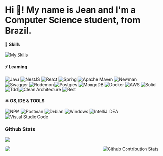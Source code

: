 # Hi 👋! My name is Jean and I'm a Computer Science student, from Brazil.

#### 📘 Skills
[![My Skills](https://skillicons.dev/icons?i=js,html,css,express,nodejs,git,github,typescript)](https://skillicons.dev)

#### ⚡ Learning
![Java](https://img.shields.io/badge/java-%23ED8B00.svg?style=for-the-badge&logo=openjdk&logoColor=white)
![NestJS](https://img.shields.io/badge/nestjs-%23E0234E.svg?style=for-the-badge&logo=nestjs&logoColor=white)
![React](https://img.shields.io/badge/react-%2320232a.svg?style=for-the-badge&logo=react&logoColor=%2361DAFB)
![Spring](https://img.shields.io/badge/spring-%236DB33F.svg?style=for-the-badge&logo=spring&logoColor=white)
![Apache Maven](https://img.shields.io/badge/Apache%20Maven-C71A36?style=for-the-badge&logo=Apache%20Maven&logoColor=white)
![Newman](https://img.shields.io/badge/Newman-FF6C17?style=for-the-badge&logo=postman&logoColor=white)
![Swagger](https://img.shields.io/badge/-Swagger-%23Clojure?style=for-the-badge&logo=swagger&logoColor=white)
![Nodemon](https://img.shields.io/badge/-Nodemon-006C17?style=for-the-badge&logo=nodemon&logoColor=white)
![Postgres](https://img.shields.io/badge/postgres-%23316192.svg?style=for-the-badge&logo=postgresql&logoColor=white)
![MongoDB](https://img.shields.io/badge/MongoDB-%234ea94b.svg?style=for-the-badge&logo=mongodb&logoColor=white)
![Docker](https://img.shields.io/badge/docker-%230db7ed.svg?style=for-the-badge&logo=docker&logoColor=white)
![AWS](https://img.shields.io/badge/AWS-%23FF9900.svg?style=for-the-badge&logo=amazon-aws&logoColor=white)
![Solid](https://img.shields.io/static/v1?message=Solid&logo=solid&label=&color=0077B5&logoColor=white&labelColor=&style=for-the-badge)
![Tdd](https://img.shields.io/static/v1?message=Tdd&logo=tdd&label=&color=D70A53&logoColor=white&labelColor=&style=for-the-badge)
![Clean Architecture](https://img.shields.io/static/v1?message=Clean-Architecture&logo=Clean%Architecture&label=&color=ED8B00&logoColor=white&labelColor=&style=for-the-badge)
![Rest](https://img.shields.io/static/v1?message=Rest&logo=Rest&label=&color=23ed8&logoColor=white&labelColor=&style=for-the-badge)

#### ⚛️ OS, IDE & TOOLS
![NPM](https://img.shields.io/badge/NPM-%23CB3837.svg?style=for-the-badge&logo=npm&logoColor=white)
![Postman](https://img.shields.io/badge/Postman-FF6C37?style=for-the-badge&logo=postman&logoColor=white)
![Debian](https://img.shields.io/badge/Debian-D70A53?style=for-the-badge&logo=debian&logoColor=white)
![Windows](https://img.shields.io/badge/Windows-0078D6?style=for-the-badge&logo=windows&logoColor=white)
![IntelliJ IDEA](https://img.shields.io/badge/IntelliJIDEA-000000.svg?style=for-the-badge&logo=intellij-idea&logoColor=white)
![Visual Studio Code](https://img.shields.io/badge/Visual%20Studio%20Code-0078d7.svg?style=for-the-badge&logo=visual-studio-code&logoColor=white)

### Github Stats

![](https://komarev.com/ghpvc/?username=jeangondorek&style=for-the-badge)

<div align="center">
 <img align="right" style="border-radius: 5px; margin-bottom: 5px" alt="Github Contribution Stats" src="https://github-readme-stats.vercel.app/api?username=jeangondorek&show_icons=true&theme=onedark" />
<img align="left" style="border-radius: 5px; margin-bottom: 5px" src="https://github-readme-stats.vercel.app/api/top-langs/?username=jeangondorek&langs_count=8&theme=onedark"/>
</div>
